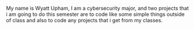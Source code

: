 My name is Wyatt Upham, I am a cybersecurity major, and two projects that i am going to do this semester are to code like some simple things outside of class and also to code any projects that i get from my classes. 


